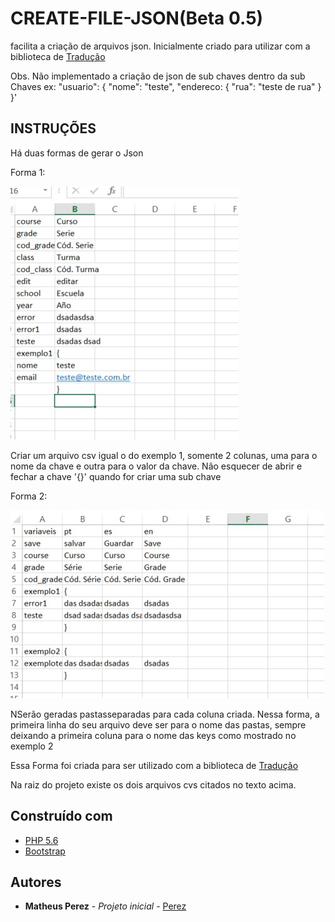 # CREATE-FILE-JSON(Beta 0.5)

facilita a criação de arquivos json.
Inicialmente criado para utilizar com a biblioteca de [Tradução](#)

Obs. Não implementado a criação de json de sub chaves dentro da sub Chaves ex: 
"usuario": {
    "nome": "teste",
    "endereco: {
        "rua": "teste de rua"
    }
  }'


## INSTRUÇÕES
Há duas formas de gerar o Json 

Forma 1: 

![alt text](https://github.com/Matheus-Perez/create-file-json/blob/master/assets/dist/images/exemple_one.jpg)

Criar um arquivo csv igual o do exemplo 1, somente 2 colunas, uma para o nome da chave e outra para o valor da chave.
Não esquecer de abrir e fechar a chave '{}' quando for criar uma sub chave 

Forma 2: 

![alt text](https://github.com/Matheus-Perez/create-file-json/blob/master/assets/dist/images/exemple_two.jpg)

NSerão geradas pastasseparadas para cada coluna criada. Nessa forma, a primeira linha do seu arquivo deve ser para o nome das pastas, sempre deixando a primeira coluna para o nome das keys como mostrado no exemplo 2

Essa Forma foi criada para ser utilizado com a biblioteca de [Tradução](#)

Na raiz do projeto existe os dois arquivos cvs citados no texto acima.

## Construído com

* [PHP 5.6](http://php.net)
* [Bootstrap](https://getbootstrap.com/)


## Autores

* **Matheus Perez** - *Projeto inicial* - [Perez](https://github.com/Matheus-Perez)
